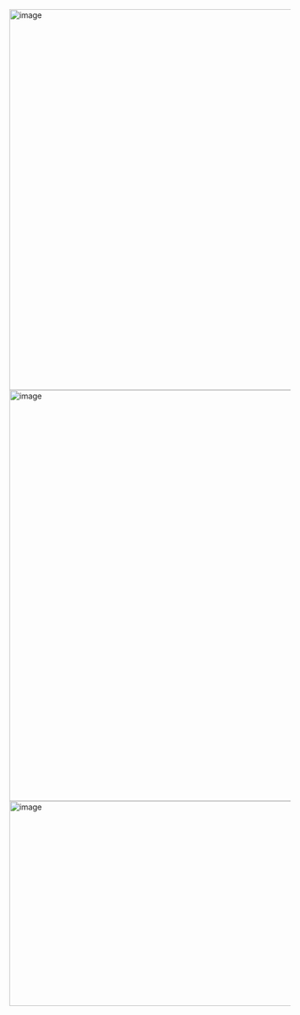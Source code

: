 <img width="1795" height="682" alt="image" src="https://github.com/user-attachments/assets/a5ffe6b1-43ed-4268-b580-7069e34d975d" />

<img width="1568" height="736" alt="image" src="https://github.com/user-attachments/assets/7bed6840-9243-4c57-9caa-26cb2c8acba0" />

<img width="1179" height="367" alt="image" src="https://github.com/user-attachments/assets/363474da-efd7-4cc0-a2cb-a5fff2612e6c" />
